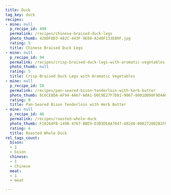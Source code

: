 ```yaml
---
title: Duck
tag_key: duck
recipes:
- mine: null
  p_recipe_id: 498
  permalink: /recipes/chinese-braised-duck-legs
  photo_thumb: 428DF8D3-482C-443F-9E08-A248F133E89F.jpg
  rating: 5
  title: Chinese Braised Duck Legs
- mine: null
  p_recipe_id: 94
  permalink: /recipes/crisp-braised-duck-legs-with-aromatic-vegetables
  photo_thumb: null
  rating: 5
  title: Crisp-Braised Duck Legs with Aromatic Vegetables
- mine: null
  p_recipe_id: 58
  permalink: /recipes/pan-seared-bison-tenderloin-with-herb-butter
  photo_thumb: 8C6CE8DA-AF94-4A67-A0A1-D0C9E27F7D81-9067-0001DB98F9D4A65D.jpg
  rating: 0
  title: Pan-Seared Bison Tenderloin with Herb Butter
- mine: null
  p_recipe_id: 46
  permalink: /recipes/roasted-whole-duck
  photo_thumb: F10264FB-149B-4767-BBE9-D3B3DEA47047-40248-000272082B1F0C13.jpg
  rating: 4
  title: Roasted Whole Duck
rel_tags_count:
  bison:
  - 1
  - bison
  chinese:
  - 1
  - Chinese
  meat:
  - 1
  - meat

---
```

